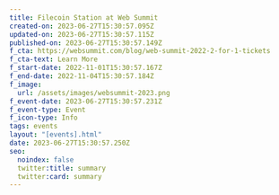 ```yaml
---
title: Filecoin Station at Web Summit
created-on: 2023-06-27T15:30:57.095Z
updated-on: 2023-06-27T15:30:57.115Z
published-on: 2023-06-27T15:30:57.149Z
f_cta: https://websummit.com/blog/web-summit-2022-2-for-1-tickets
f_cta-text: Learn More
f_start-date: 2022-11-01T15:30:57.167Z
f_end-date: 2022-11-04T15:30:57.184Z
f_image:
  url: /assets/images/websummit-2023.png
f_event-date: 2023-06-27T15:30:57.231Z
f_event-type: Event
f_icon-type: Info
tags: events
layout: "[events].html"
date: 2023-06-27T15:30:57.250Z
seo:
  noindex: false
  twitter:title: summary
  twitter:card: summary
---
```

